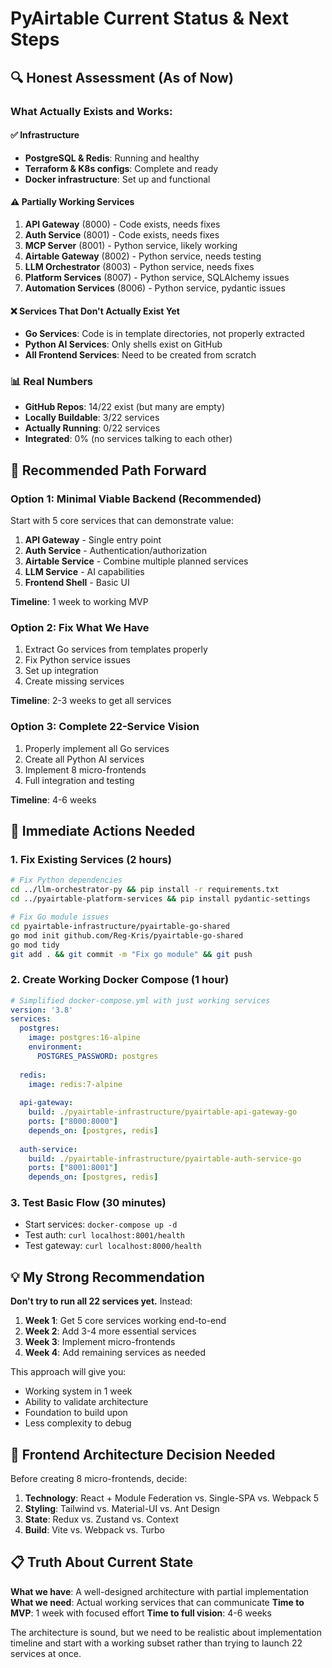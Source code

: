 # PyAirtable Current Status & Next Steps

## 🔍 Honest Assessment (As of Now)

### What Actually Exists and Works:

#### ✅ Infrastructure
- **PostgreSQL & Redis**: Running and healthy
- **Terraform & K8s configs**: Complete and ready
- **Docker infrastructure**: Set up and functional

#### ⚠️ Partially Working Services
1. **API Gateway** (8000) - Code exists, needs fixes
2. **Auth Service** (8001) - Code exists, needs fixes
3. **MCP Server** (8001) - Python service, likely working
4. **Airtable Gateway** (8002) - Python service, needs testing
5. **LLM Orchestrator** (8003) - Python service, needs fixes
6. **Platform Services** (8007) - Python service, SQLAlchemy issues
7. **Automation Services** (8006) - Python service, pydantic issues

#### ❌ Services That Don't Actually Exist Yet
- **Go Services**: Code is in template directories, not properly extracted
- **Python AI Services**: Only shells exist on GitHub
- **All Frontend Services**: Need to be created from scratch

### 📊 Real Numbers
- **GitHub Repos**: 14/22 exist (but many are empty)
- **Locally Buildable**: 3/22 services
- **Actually Running**: 0/22 services
- **Integrated**: 0% (no services talking to each other)

## 🎯 Recommended Path Forward

### Option 1: Minimal Viable Backend (Recommended)
Start with 5 core services that can demonstrate value:

1. **API Gateway** - Single entry point
2. **Auth Service** - Authentication/authorization
3. **Airtable Service** - Combine multiple planned services
4. **LLM Service** - AI capabilities
5. **Frontend Shell** - Basic UI

**Timeline**: 1 week to working MVP

### Option 2: Fix What We Have
1. Extract Go services from templates properly
2. Fix Python service issues
3. Set up integration
4. Create missing services

**Timeline**: 2-3 weeks to get all services

### Option 3: Complete 22-Service Vision
1. Properly implement all Go services
2. Create all Python AI services
3. Implement 8 micro-frontends
4. Full integration and testing

**Timeline**: 4-6 weeks

## 🚀 Immediate Actions Needed

### 1. Fix Existing Services (2 hours)
```bash
# Fix Python dependencies
cd ../llm-orchestrator-py && pip install -r requirements.txt
cd ../pyairtable-platform-services && pip install pydantic-settings

# Fix Go module issues
cd pyairtable-infrastructure/pyairtable-go-shared
go mod init github.com/Reg-Kris/pyairtable-go-shared
go mod tidy
git add . && git commit -m "Fix go module" && git push
```

### 2. Create Working Docker Compose (1 hour)
```yaml
# Simplified docker-compose.yml with just working services
version: '3.8'
services:
  postgres:
    image: postgres:16-alpine
    environment:
      POSTGRES_PASSWORD: postgres
    
  redis:
    image: redis:7-alpine
    
  api-gateway:
    build: ./pyairtable-infrastructure/pyairtable-api-gateway-go
    ports: ["8000:8000"]
    depends_on: [postgres, redis]
    
  auth-service:
    build: ./pyairtable-infrastructure/pyairtable-auth-service-go
    ports: ["8001:8001"]
    depends_on: [postgres, redis]
```

### 3. Test Basic Flow (30 minutes)
- Start services: `docker-compose up -d`
- Test auth: `curl localhost:8001/health`
- Test gateway: `curl localhost:8000/health`

## 💡 My Strong Recommendation

**Don't try to run all 22 services yet.** Instead:

1. **Week 1**: Get 5 core services working end-to-end
2. **Week 2**: Add 3-4 more essential services
3. **Week 3**: Implement micro-frontends
4. **Week 4**: Add remaining services as needed

This approach will give you:
- Working system in 1 week
- Ability to validate architecture
- Foundation to build upon
- Less complexity to debug

## 🎨 Frontend Architecture Decision Needed

Before creating 8 micro-frontends, decide:

1. **Technology**: React + Module Federation vs. Single-SPA vs. Webpack 5
2. **Styling**: Tailwind vs. Material-UI vs. Ant Design
3. **State**: Redux vs. Zustand vs. Context
4. **Build**: Vite vs. Webpack vs. Turbo

## 📋 Truth About Current State

**What we have**: A well-designed architecture with partial implementation
**What we need**: Actual working services that can communicate
**Time to MVP**: 1 week with focused effort
**Time to full vision**: 4-6 weeks

The architecture is sound, but we need to be realistic about implementation timeline and start with a working subset rather than trying to launch 22 services at once.